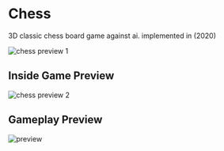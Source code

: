 # Chess
3D classic chess board game against ai. implemented in (2020)

![chess preview 1](https://user-images.githubusercontent.com/110013767/181169488-2f725576-7982-4b8b-8e66-6e8b05278806.png)

## Inside Game Preview
![chess preview 2](https://user-images.githubusercontent.com/110013767/181169937-7af5d052-85e3-4c9a-bfde-f07c037a1061.png)

## Gameplay Preview
![preview](https://user-images.githubusercontent.com/110013767/181170045-6b71ad57-f179-4e58-a900-e488dd2ff556.gif)
